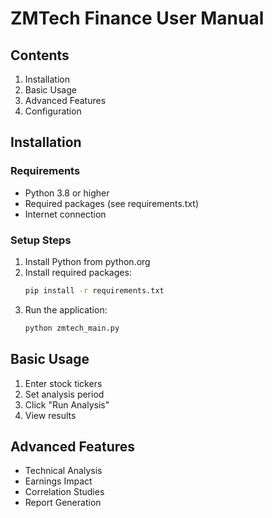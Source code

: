 # ZMTech Finance User Manual

## Contents
1. Installation
2. Basic Usage
3. Advanced Features
4. Configuration

## Installation
### Requirements
- Python 3.8 or higher
- Required packages (see requirements.txt)
- Internet connection

### Setup Steps
1. Install Python from python.org
2. Install required packages:
   ```bash
   pip install -r requirements.txt
   ```
3. Run the application:
   ```bash
   python zmtech_main.py
   ```

## Basic Usage
1. Enter stock tickers
2. Set analysis period
3. Click "Run Analysis"
4. View results

## Advanced Features
- Technical Analysis
- Earnings Impact
- Correlation Studies
- Report Generation